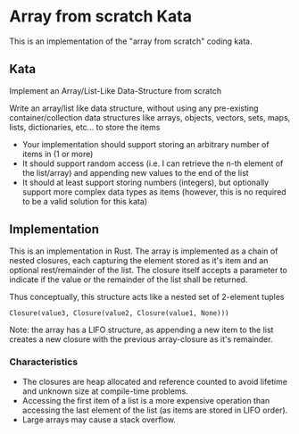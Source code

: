 # Array from scratch Kata
This is an implementation of the "array from scratch" coding kata.

## Kata
Implement an Array/List-Like Data-Structure from scratch

Write an array/list like data structure, without using any pre-existing container/collection data structures like arrays, objects, vectors, sets, maps, lists, dictionaries, etc... to store the items

- Your implementation should support storing an arbitrary number of items in (1 or more)
- It should support random access (i.e. I can retrieve the n-th element of the list/array) and appending new values to the end of the list
- It should at least support storing numbers (integers), but optionally support more complex data types as items (however, this is no required to be a valid solution for this kata)

## Implementation
This is an implementation in Rust. The array is implemented as a chain of nested closures, each capturing the element stored as it's item and an optional rest/remainder of the list.
The closure itself accepts a parameter to indicate if the value or the remainder of the list shall be returned.

Thus conceptually, this structure acts like a nested set of 2-element tuples
```
Closure(value3, Closure(value2, Closure(value1, None)))
```

Note: the array has a LIFO structure, as appending a new item to the list creates a new closure with the previous array-closure as it's remainder.

### Characteristics
- The closures are heap allocated and reference counted to avoid lifetime and unknown size at compile-time problems.
- Accessing the first item of a list is a more expensive operation than accessing the last element of the list (as items are stored in LIFO order).
- Large arrays may cause a stack overflow.
